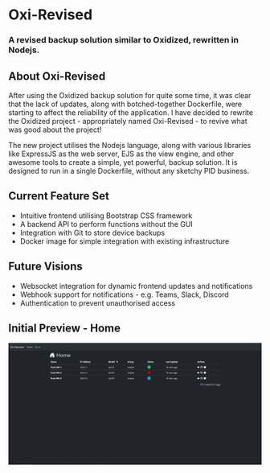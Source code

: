 # Oxi-Revised

### A revised backup solution similar to Oxidized, rewritten in Nodejs.

## About Oxi-Revised
After using the Oxidized backup solution for quite some time, it was clear that the lack of updates, along with botched-together Dockerfile, were starting to affect the reliability of the application. I have decided to rewrite the Oxidized project - appropriately named Oxi-Revised - to revive what was good about the project!

The new project utilises the Nodejs language, along with various libraries like ExpressJS as the web server, EJS as the view engine, and other awesome tools to create a simple, yet powerful, backup solution. It is designed to run in a single Dockerfile, without any sketchy PID business.

## Current Feature Set
- Intuitive frontend utilising Bootstrap CSS framework
- A backend API to perform functions without the GUI
- Integration with Git to store device backups
- Docker image for simple integration with existing infrastructure

## Future Visions
- Websocket integration for dynamic frontend updates and notifications
- Webhook support for notifications - e.g. Teams, Slack, Discord
- Authentication to prevent unauthorised access

## Initial Preview - Home
![Initial Preview - Home](/assets/images/home-preview.png)
